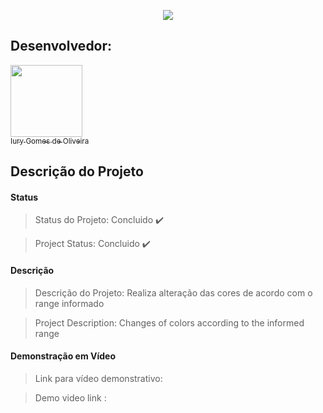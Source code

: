 <p align="center">
  <img src="https://github.com/iurygdeoliveira/Front-End/blob/master/CORES/img/Capa.png">
</p>

## Desenvolvedor:

[<img src="https://avatars3.githubusercontent.com/u/30157522?s=460&u=30d3397df3e4655b6fa8047ac27052569cf7db78&v=4" width=115><br><sub>Iury Gomes de Oliveira</sub>](https://github.com/iurygdeoliveira)

## Descrição do Projeto

#### Status

> Status do Projeto: Concluido :heavy_check_mark:

> Project Status: Concluido :heavy_check_mark:

#### Descrição

> Descrição do Projeto: Realiza alteração das cores de acordo com o range informado

> Project Description: Changes of colors according to the informed range

#### Demonstração em Vídeo

> Link para vídeo demonstrativo:

> Demo video link :
